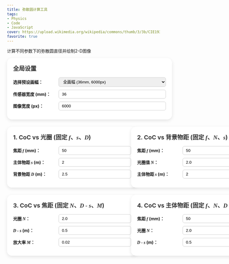 ```yaml
---
title: 弥散圆计算工具
tags: 
- Physics
- Code
- JavaScript
cover: https://upload.wikimedia.org/wikipedia/commons/thumb/3/3b/CIE1931xy_blank.svg/723px-CIE1931xy_blank.svg.png
favorite: true
---
```

计算不同参数下的弥散圆直径并绘制2-D图像
<!--more-->
<script src="https://cdn.plot.ly/plotly-latest.min.js"></script>
<style>
	/*body {
		font-family: Arial, sans-serif;
		background: #f0f2f5;
		margin: 0;
		padding: 20px;
	}*/
	
	.container {
		max-width: 1200px;
		margin: auto;
		/*padding-left: 10px;
		padding-right: 10px;*/
	}
	
	.myCard {
		background-color: #ffffff;
		border-radius: 16px;
		box-shadow: 0 4px 12px rgba(0, 0, 0, 0.1);
		padding: 20px;
		margin-bottom: 24px;
		width: 100%;
	}
	
	.myCard h2 {
		margin-top: 0;
		font-size: 1.2rem;
		color: #333;
	}
	
	.myCard h3 {
		font-size: 1rem;
		margin-top: 0.5em;
	}
	
	.form-group {
		margin-bottom: 10px;
		display: flex;
		align-items: center;
	}
	
	.form-group label {
		width: 150px;
		font-weight: bold;
	}
	
	.form-group input,
	.form-group select {
		flex: 1;
		padding: 6px 10px;
		border: 1px solid #ccc;
		border-radius: 6px;
	}
	
	button {
		margin-top: 10px;
		padding: 8px 16px;
		font-size: 1rem;
		background-color: #007bff;
		color: white;
		border: none;
		border-radius: 6px;
		cursor: pointer;
		width: auto;
	}
	
	button:hover {
		background-color: #0056b3;
	}
	
	.plot-container {
		margin: 10px auto 0;
		width: 90%;
		/*height: 300px;*/
	}
	
	.myCard-grid {
		display: grid;
		grid-template-columns: 1fr 1fr;
		column-gap: 20px;
	}

	var {
		font-family: Times New Roman;
		font-style: italic;
	}
	
	/* ====== 以下为移动端适配部分 ====== */
	@media (max-width: 768px) {
		body {
			padding: 10px;
		}
		/*.container {
			padding-left: 0;
			padding-right: 0;
		}*/
		.myCard {
			width: unset;
		}
		.myCard-grid {
			grid-template-columns: 1fr; /* 改成单列 */
			column-gap: 0;
		}
		.form-group {
			width: 80%;
			flex-direction: column;
			align-items: stretch;
		}
		.form-group label {
			width: 100%;
			margin-bottom: 6px;
		}
		.form-group input,
		.form-group select {
			width: 100%;
			flex: none;
		}
		button {
			width: 100%;
			font-size: 1.1rem;
			padding: 12px;
		}
		.plot-container {
			width: 100%;
			/*height: 250px;	高度适当缩小 */
		}
		.myCard h2 {
			font-size: 1.1rem;
		}
		.myCard h3 {
			font-size: 0.9rem;
		}
	}
</style>

<div class="container">
	<div class="myCard">
		<h2>全局设置</h2>
		<div class="form-group">
			<label>选择预设画幅：</label>
			<select id="preset" onchange="applyPreset()">
				<option value="full">全画幅 (36mm, 6000px)</option>
				<option value="aps-c">APS-C (23.6mm, 4000px)</option>
				<option value="m43">M4/3 (17.3mm, 4608px)</option>
			</select>
		</div>
		<div class="form-group">
			<label>传感器宽度 (mm)：</label>
			<input type="number" id="sensorWidth" value="36">
		</div>
		<div class="form-group">
			<label>图像宽度 (px)：</label>
			<input type="number" id="pixelWidth" value="6000">
		</div>
	</div>
	<div class="myCard-grid">
		<div class="myCard">
			<h2>1. CoC vs 光圈 (固定 <var>f</var>、<var>s</var>、<var>D</var>)</h2>
			<div class="form-group">
				<label>焦距 <var>f</var> (mm)：</label>
				<input type="number" id="f1" value="50" min="0" onchange="plotCard1()">
			</div>
			<div class="form-group">
				<label>主体物距 <var>s</var> (m)：</label>
				<input type="number" id="s1" value="2" min="0" onchange="plotCard1()">
			</div>
			<div class="form-group">
				<label>背景物距 <var>D</var> (m)：</label>
				<input type="number" id="D1" value="2.5" min="0" onchange="plotCard1()">
			</div>
			<!--<button onclick="plotCard1()">绘图</button>-->
			<div id="plot1" class="plot-container"></div>
		</div>
		<div class="myCard">
			<h2>2. CoC vs 背景物距 (固定 <var>f</var>、<var>N</var>、<var>s</var>)</h2>
			<div class="form-group">
				<label>焦距 <var>f</var> (mm)：</label>
				<input type="number" id="f2" value="50" min="0" onchange="plotCard2()">
			</div>
			<div class="form-group">
				<label>光圈值 <var>N</var>：</label>
				<input type="number" id="N2" value="2.0" min="0" onchange="plotCard2()">
			</div>
			<div class="form-group">
				<label>主体物距 <var>s</var> (m)：</label>
				<input type="number" id="s2" value="2" min="0" onchange="plotCard2()">
			</div>
			<!--<button onclick="plotCard2()">绘图</button>-->
			<div id="plot2" class="plot-container"></div>
		</div>
		<div class="myCard">
			<h2>3. CoC vs 焦距 (固定 <var>N</var>、<var>D - s</var>、<var>M</var>)</h2>
			<div class="form-group">
				<label>光圈 <var>N</var>：</label>
				<input type="number" id="N3" value="2.0" min="0" onchange="plotCard3()">
			</div>
			<div class="form-group">
				<label> <var>D - s</var> (m)：</label>
				<input type="number" id="delta3" value="0.5" onchange="plotCard3()">
			</div>
			<div class="form-group">
				<label>放大率 <var>M</var>：</label>
				<input type="number" id="M3" value="0.02" min="0" step="0.001" onchange="plotCard3()">
			</div>
			<!--<button onclick="plotCard3()">绘图</button>-->
			<div id="plot3" class="plot-container"></div>
		</div>
		<div class="myCard">
			<h2>4. CoC vs 主体物距 (固定 <var>f</var>、<var>N</var>、<var>D - s</var>)</h2>
			<div class="form-group">
				<label>焦距 <var>f</var> (mm)：</label>
				<input type="number" id="f4" value="50" min="0" onchange="plotCard4()">
			</div>
			<div class="form-group">
				<label>光圈 <var>N</var>：</label>
				<input type="number" id="N4" value="2.0" min="0" onchange="plotCard4()">
			</div>
			<div class="form-group">
				<label><var>D - s</var> (m)：</label>
				<input type="number" id="delta4" value="0.5" onchange="plotCard4()">
			</div>
			<!--<button onclick="plotCard4()">绘图</button>-->
			<div id="plot4" class="plot-container"></div>
		</div>
	</div>
</div>
<script>
	plotCard1();
	plotCard2();
	plotCard3();
	plotCard4();
	function applyPreset() {
		const preset = document.getElementById("preset").value;
		const widthInput = document.getElementById("sensorWidth");
		const pxInput = document.getElementById("pixelWidth");
		if (preset === "full") {
			widthInput.value = 36;
			pxInput.value = 6000;
		} else if (preset === "aps-c") {
			widthInput.value = 23.6;
			pxInput.value = 4000;
		} else if (preset === "m43") {
			widthInput.value = 17.3;
			pxInput.value = 4608;
		}
	}

	function computeCoC(f, N, s, D) {
		// f: 焦距 (mm)
		// N: 光圈值
		// s: 主体物距 (mm)
		// D: 背景物距 (mm)
		const A = f / N;
		const v = (f * s) / (s - f);
		const vPrime = (f * D) / (D - f);
		const c = A * Math.abs(1 - v / vPrime);
		return c;
	}

	function plotDualAxis(x, y_px, y_mm, id, xLabel, title, {
			logX = false,
			logY = false,
			xTickVals = null,
			xTickText = null,
			xTickprefix = null,
			xTickformat = null
	} = {}) {
		const trace_px = {
			x: x,
			y: y_px,
			yaxis: "y1",
			line: { color: "red" },
			mode: "lines",
			hovertemplate: '%{y:.0f}<extra></extra>' // <extra></extra>去掉默认trace名
		};
		const trace_mm = {
			x: x,
			y: y_mm,
			yaxis: "y2",
			line: { color: "blue" },
			mode: "lines",
			hovertemplate: '%{y:.3f}<extra></extra>' // <extra></extra>去掉默认trace名
		};

		const layout = {
			title: { text: title, font: { size: 14 }, xref: 'paper', x: 0 },
			xaxis: {
				title: xLabel,
				type: logX ? "log" : "linear",
				automargin: true,
				ticks: 'outside',
				showline: true,
				mirror: true,
				showspikes: true,
				spikemode: 'toaxis',
				tickprefix: xTickprefix || undefined,
				tickformat: xTickformat || undefined,
				tickvals: xTickVals || undefined,
				ticktext: xTickText || undefined
			},
			yaxis: {
				title: "CoC (px)",
				type: logY ? "log" : "linear",
				titlefont: { color: "red" },
				tickfont: { color: "red" },
				showline: true,
				mirror: true,
				showspikes: true,
				spikemode: 'across'
			},
			yaxis2: {
				title: "CoC (mm)",
				titlefont: { color: "blue" },
				tickfont: { color: "blue" },
				overlaying: "y",
				side: "right",
				showline: true
			},
			margin: { l: 50, r: 50, t: 30, b: 40 },
			showlegend: false,
			height: 300
		};

		const config = {
			modeBarButtonsToRemove: ['zoom2d', 'pan2d', 'select2d', 'lasso2d', 'zoomIn2d', 'zoomOut2d', 'autoScale2d','toggleSpikelines','hoverClosestCartesian','hoverCompareCartesian'],
        	displaylogo: false,
			responsive: true
		}

		Plotly.newPlot(id, [trace_px, trace_mm], layout, config);
	}

	function toPx(c_mm) {
		const sensorW = parseFloat(document.getElementById("sensorWidth").value);
		const pxW = parseFloat(document.getElementById("pixelWidth").value);
		return c_mm * pxW / sensorW;
	}

	function plotCard1() {
		const f = parseFloat(document.getElementById("f1").value);
		const s = parseFloat(document.getElementById("s1").value) * 1000;
		const D = parseFloat(document.getElementById("D1").value) * 1000;
		const N_list = [], c_list = [], cpx_list = [];
		for (let N = 0.95; N <= 18; N += 0.05) {
			const c = computeCoC(f, N, s, D);
			N_list.push(N);
			c_list.push(c);
			cpx_list.push(toPx(c));
		}
		plotDualAxis(N_list, cpx_list, c_list, "plot1", "光圈 (f/N)", "CoC vs 光圈", {
			logX: true,
			xTickVals: [0.95, 1.4, 2, 2.8, 4, 5.6, 8, 11, 16],
			xTickText: ["f/0.95", "f/1.4", "f/2", "f/2.8", "f/4", "f/5.6", "f/8", "f/11", "f/16"],
			xTickprefix: 'f/',
			xTickformat: '.1f'
		});
	}

	function plotCard2() {
		const f = parseFloat(document.getElementById("f2").value);
		const N = parseFloat(document.getElementById("N2").value);
		const s = parseFloat(document.getElementById("s2").value) * 1000;
		const D_list = [], c_list = [], cpx_list = [];
		for (let D = s / 2; D <= 2 * s; D += 0.015 * s) {
			if (D === s || D <= 0) continue;
			const c = computeCoC(f, N, s, D);
			D_list.push(D / 1000);
			c_list.push(c);
			cpx_list.push(toPx(c));
		}
		plotDualAxis(D_list, cpx_list, c_list, "plot2", "被摄体距离 (m)", "CoC vs D");
	}

	function plotCard3() {
		const N = parseFloat(document.getElementById("N3").value);
		const delta = parseFloat(document.getElementById("delta3").value) * 1000;
		const M = parseFloat(document.getElementById("M3").value);
		const k = (1 + M) / M;
		const f_list = [], c_list = [], cpx_list = [];
		for (let f = 16; f <= 800; f += 2) {
			const s = k * f;
			const D = s + delta;
			const c = computeCoC(f, N, s, D);
			f_list.push(f);
			c_list.push(c);
			cpx_list.push(toPx(c));
		}
		plotDualAxis(f_list, cpx_list, c_list, "plot3", "焦距 f (mm)", "CoC vs 焦距", {
			logX: true,
			xTickVals: [16, 24, 35, 50, 70, 85, 105, 150, 200, 300, 400, 600, 800],
			xTickText: ["16", "24", "35", "50", "70", "85", "105", "150", "200", "300", "400", "600", "800"]
		});
	}

	function plotCard4() {
		const f = parseFloat(document.getElementById("f4").value);
		const N = parseFloat(document.getElementById("N4").value);
		const delta = parseFloat(document.getElementById("delta4").value) * 1000;
		const s_list = [], c_list = [], cpx_list = [];
		for (let s = 500; s <= 400000; s += 50) {
			const D = s + delta;
			if (D <= 0 || s === f) continue;
			const c = computeCoC(f, N, s, D);
			s_list.push(s / 1000);
			c_list.push(c);
			cpx_list.push(toPx(c));
		}
		plotDualAxis(s_list, cpx_list, c_list, "plot4", "对焦距离 s (m)", "CoC vs s", {
			logX: true
		});
	}
</script>